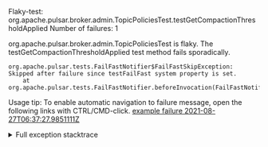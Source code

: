         
Flaky-test: org.apache.pulsar.broker.admin.TopicPoliciesTest.testGetCompactionThresholdApplied
Number of failures: 1

org.apache.pulsar.broker.admin.TopicPoliciesTest is flaky. The testGetCompactionThresholdApplied test method fails sporadically.

```
org.apache.pulsar.tests.FailFastNotifier$FailFastSkipException: Skipped after failure since testFailFast system property is set.
	at org.apache.pulsar.tests.FailFastNotifier.beforeInvocation(FailFastNotifier.java:88)

```

Usage tip: To enable automatic navigation to failure message, open the following links with CTRL/CMD-click.
[example failure 2021-08-27T06:37:27.9851111Z](https://github.com/apache/pulsar/runs/3440411059?check_suite_focus=true#step:9:1195)


<details>
<summary>Full exception stacktrace</summary>
<code><pre>
org.apache.pulsar.tests.FailFastNotifier$FailFastSkipException: Skipped after failure since testFailFast system property is set.
	at org.apache.pulsar.tests.FailFastNotifier.beforeInvocation(FailFastNotifier.java:88)

</pre></code>
</details>

